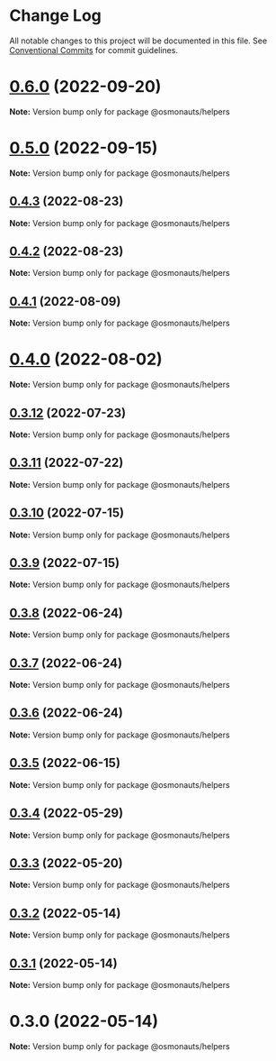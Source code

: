# Change Log

All notable changes to this project will be documented in this file.
See [Conventional Commits](https://conventionalcommits.org) for commit guidelines.

# [0.6.0](https://github.com/osmosis-labs/telescope/compare/@osmonauts/helpers@0.5.0...@osmonauts/helpers@0.6.0) (2022-09-20)

**Note:** Version bump only for package @osmonauts/helpers





# [0.5.0](https://github.com/osmosis-labs/telescope/compare/@osmonauts/helpers@0.4.3...@osmonauts/helpers@0.5.0) (2022-09-15)

**Note:** Version bump only for package @osmonauts/helpers





## [0.4.3](https://github.com/osmosis-labs/telescope/compare/@osmonauts/helpers@0.4.2...@osmonauts/helpers@0.4.3) (2022-08-23)

**Note:** Version bump only for package @osmonauts/helpers





## [0.4.2](https://github.com/osmosis-labs/telescope/compare/@osmonauts/helpers@0.4.1...@osmonauts/helpers@0.4.2) (2022-08-23)

**Note:** Version bump only for package @osmonauts/helpers





## [0.4.1](https://github.com/osmosis-labs/telescope/compare/@osmonauts/helpers@0.4.0...@osmonauts/helpers@0.4.1) (2022-08-09)

**Note:** Version bump only for package @osmonauts/helpers





# [0.4.0](https://github.com/osmosis-labs/telescope/compare/@osmonauts/helpers@0.3.12...@osmonauts/helpers@0.4.0) (2022-08-02)

**Note:** Version bump only for package @osmonauts/helpers





## [0.3.12](https://github.com/osmosis-labs/telescope/compare/@osmonauts/helpers@0.3.11...@osmonauts/helpers@0.3.12) (2022-07-23)

**Note:** Version bump only for package @osmonauts/helpers





## [0.3.11](https://github.com/osmosis-labs/telescope/compare/@osmonauts/helpers@0.3.10...@osmonauts/helpers@0.3.11) (2022-07-22)

**Note:** Version bump only for package @osmonauts/helpers





## [0.3.10](https://github.com/osmosis-labs/telescope/compare/@osmonauts/helpers@0.3.9...@osmonauts/helpers@0.3.10) (2022-07-15)

**Note:** Version bump only for package @osmonauts/helpers





## [0.3.9](https://github.com/osmosis-labs/telescope/compare/@osmonauts/helpers@0.3.8...@osmonauts/helpers@0.3.9) (2022-07-15)

**Note:** Version bump only for package @osmonauts/helpers





## [0.3.8](https://github.com/osmosis-labs/telescope/compare/@osmonauts/helpers@0.3.7...@osmonauts/helpers@0.3.8) (2022-06-24)

**Note:** Version bump only for package @osmonauts/helpers





## [0.3.7](https://github.com/osmosis-labs/telescope/compare/@osmonauts/helpers@0.3.6...@osmonauts/helpers@0.3.7) (2022-06-24)

**Note:** Version bump only for package @osmonauts/helpers





## [0.3.6](https://github.com/osmosis-labs/telescope/compare/@osmonauts/helpers@0.3.5...@osmonauts/helpers@0.3.6) (2022-06-24)

**Note:** Version bump only for package @osmonauts/helpers





## [0.3.5](https://github.com/osmosis-labs/telescope/compare/@osmonauts/helpers@0.3.4...@osmonauts/helpers@0.3.5) (2022-06-15)

**Note:** Version bump only for package @osmonauts/helpers





## [0.3.4](https://github.com/osmosis-labs/telescope/compare/@osmonauts/helpers@0.3.3...@osmonauts/helpers@0.3.4) (2022-05-29)

**Note:** Version bump only for package @osmonauts/helpers





## [0.3.3](https://github.com/osmosis-labs/telescope/compare/@osmonauts/helpers@0.3.2...@osmonauts/helpers@0.3.3) (2022-05-20)

**Note:** Version bump only for package @osmonauts/helpers





## [0.3.2](https://github.com/osmosis-labs/telescope/compare/@osmonauts/helpers@0.3.1...@osmonauts/helpers@0.3.2) (2022-05-14)

**Note:** Version bump only for package @osmonauts/helpers





## [0.3.1](https://github.com/osmosis-labs/telescope/compare/@osmonauts/helpers@0.3.0...@osmonauts/helpers@0.3.1) (2022-05-14)

**Note:** Version bump only for package @osmonauts/helpers





# 0.3.0 (2022-05-14)

**Note:** Version bump only for package @osmonauts/helpers
